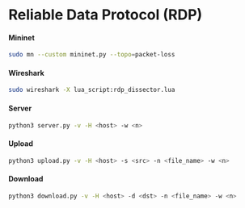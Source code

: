 # Reliable Data Protocol (RDP)

#### Mininet
```sh
sudo mn --custom mininet.py --topo=packet-loss
```

#### Wireshark
```sh
sudo wireshark -X lua_script:rdp_dissector.lua
```

#### Server
```sh
python3 server.py -v -H <host> -w <n>
```

#### Upload
```sh
python3 upload.py -v -H <host> -s <src> -n <file_name> -w <n>
```

#### Download
```sh
python3 download.py -v -H <host> -d <dst> -n <file_name> -w <n>
```
